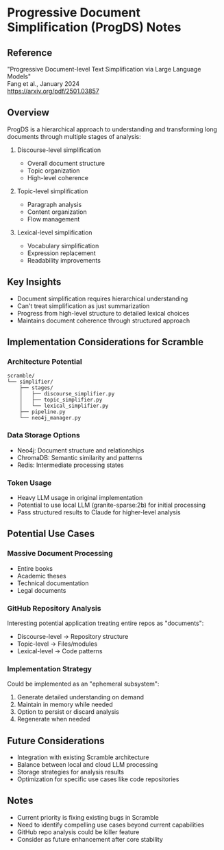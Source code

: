 # Progressive Document Simplification (ProgDS) Notes

## Reference
"Progressive Document-level Text Simplification via Large Language Models"  
Fang et al., January 2024  
https://arxiv.org/pdf/2501.03857

## Overview
ProgDS is a hierarchical approach to understanding and transforming long documents through multiple stages of analysis:

1. Discourse-level simplification
   - Overall document structure
   - Topic organization
   - High-level coherence

2. Topic-level simplification
   - Paragraph analysis
   - Content organization
   - Flow management

3. Lexical-level simplification
   - Vocabulary simplification
   - Expression replacement
   - Readability improvements

## Key Insights
- Document simplification requires hierarchical understanding
- Can't treat simplification as just summarization
- Progress from high-level structure to detailed lexical choices
- Maintains document coherence through structured approach

## Implementation Considerations for Scramble

### Architecture Potential
```
scramble/
└── simplifier/
    ├── stages/
    │   ├── discourse_simplifier.py
    │   ├── topic_simplifier.py
    │   └── lexical_simplifier.py
    ├── pipeline.py
    └── neo4j_manager.py
```

### Data Storage Options
- Neo4j: Document structure and relationships
- ChromaDB: Semantic similarity and patterns
- Redis: Intermediate processing states

### Token Usage
- Heavy LLM usage in original implementation
- Potential to use local LLM (granite-sparse:2b) for initial processing
- Pass structured results to Claude for higher-level analysis

## Potential Use Cases

### Massive Document Processing
- Entire books
- Academic theses
- Technical documentation
- Legal documents

### GitHub Repository Analysis
Interesting potential application treating entire repos as "documents":
- Discourse-level → Repository structure
- Topic-level → Files/modules
- Lexical-level → Code patterns

### Implementation Strategy
Could be implemented as an "ephemeral subsystem":
1. Generate detailed understanding on demand
2. Maintain in memory while needed
3. Option to persist or discard analysis
4. Regenerate when needed

## Future Considerations
- Integration with existing Scramble architecture
- Balance between local and cloud LLM processing
- Storage strategies for analysis results
- Optimization for specific use cases like code repositories

## Notes
- Current priority is fixing existing bugs in Scramble
- Need to identify compelling use cases beyond current capabilities
- GitHub repo analysis could be killer feature
- Consider as future enhancement after core stability